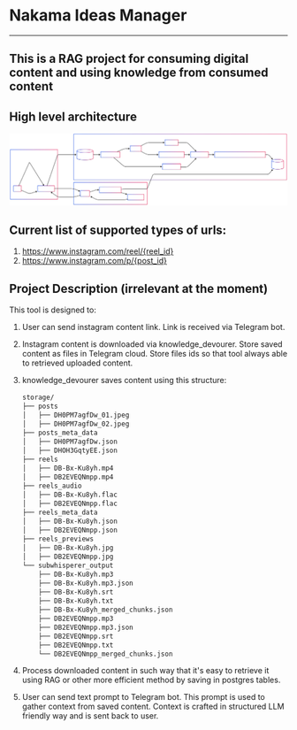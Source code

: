 # Nakama Ideas Manager

---
This is a RAG project for consuming digital content and using knowledge from consumed content
---

## High level architecture

<img src="high-level-architecture.svg">

## Current list of supported types of urls:

1. https://www.instagram.com/reel/{reel_id}
2. https://www.instagram.com/p/{post_id}


## Project Description (irrelevant at the moment)

This tool is designed to:
1. User can send instagram content link.
   Link is received via Telegram bot.
2. Instagram content is downloaded via knowledge_devourer. Store saved content as files in Telegram cloud. 
   Store files ids so that tool always able to retrieved uploaded content.
3. knowledge_devourer saves content using this structure:
    ```
    storage/
    ├── posts
    │   ├── DH0PM7agfDw_01.jpeg
    │   ├── DH0PM7agfDw_02.jpeg
    ├── posts_meta_data
    │   ├── DH0PM7agfDw.json
    │   ├── DHOH3GqtyEE.json
    ├── reels
    │   ├── DB-Bx-Ku8yh.mp4
    │   ├── DB2EVEQNmpp.mp4
    ├── reels_audio
    │   ├── DB-Bx-Ku8yh.flac
    │   ├── DB2EVEQNmpp.flac
    ├── reels_meta_data
    │   ├── DB-Bx-Ku8yh.json
    │   ├── DB2EVEQNmpp.json
    ├── reels_previews
    │   ├── DB-Bx-Ku8yh.jpg
    │   ├── DB2EVEQNmpp.jpg
    └── subwhisperer_output
        ├── DB-Bx-Ku8yh.mp3
        ├── DB-Bx-Ku8yh.mp3.json
        ├── DB-Bx-Ku8yh.srt
        ├── DB-Bx-Ku8yh.txt
        ├── DB-Bx-Ku8yh_merged_chunks.json
        ├── DB2EVEQNmpp.mp3
        ├── DB2EVEQNmpp.mp3.json
        ├── DB2EVEQNmpp.srt
        ├── DB2EVEQNmpp.txt
        └── DB2EVEQNmpp_merged_chunks.json
    ```

4. Process downloaded content in such way that it's easy to retrieve it using RAG or other more efficient method by saving in postgres tables.
5. User can send text prompt to Telegram bot. This prompt is used to gather context from saved content.
   Context is crafted in structured LLM friendly way and is sent back to user.